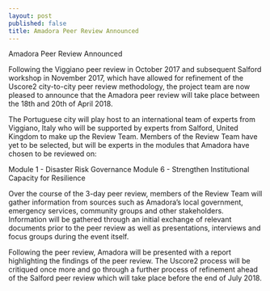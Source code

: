 ```yaml
---
layout: post
published: false
title: Amadora Peer Review Announced
---
```

Amadora Peer Review Announced

Following the Viggiano peer review in October 2017 and subsequent Salford workshop in November 2017, which have allowed for refinement of the Uscore2 city-to-city peer review methodology, the project team are now pleased to announce that the Amadora peer review will take place between the 18th and 20th of April 2018.

The Portuguese city will play host to an international team of experts from Viggiano, Italy who will be supported by experts from Salford, United Kingdom to make up the Review Team. Members of the Review Team have yet to be selected, but will be experts in the modules that Amadora have chosen to be reviewed on:

Module 1 - Disaster Risk Governance
Module 6 - Strengthen Institutional Capacity for Resilience

Over the course of the 3-day peer review, members of the Review Team will gather information from sources such as Amadora’s local government, emergency services, community groups and other stakeholders. Information will be gathered through an initial exchange of relevant documents prior to the peer review as well as presentations, interviews and focus groups during the event itself.

Following the peer review, Amadora will be presented with a report highlighting the findings of the peer review. The Uscore2 process will be critiqued once more and go through a further process of refinement ahead of the Salford peer review which will take place before the end of July 2018.
